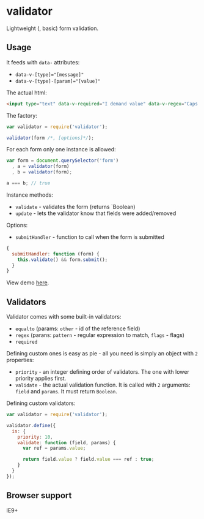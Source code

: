validator
=========
Lightweight (, basic) form validation.

Usage
-----
It feeds with `data-` attributes:
- `data-v-[type]="[message]"`
- `data-v-[type]-[param]="[value]"`

The actual html:
```html
<input type="text" data-v-required="I demand value" data-v-regex="Caps only" data-v-regex-pattern="^[A-Z]+$">
```

The factory:
```js
var validator = require('validator');

validator(form /*, [options]*/);
```

For each form only one instance is allowed:
```js
var form = document.querySelector('form')
  , a = validator(form)
  , b = validator(form);

a === b; // true
```

Instance methods:
- `validate` - validates the form (returns `Boolean)
- `update` - lets the validator know that fields were added/removed

Options:
- `submitHandler` - function to call when the form is submitted
```js
{
  submitHandler: function (form) {
    this.validate() && form.submit();
  }
}
```

View demo [here](http://rkrupinski.github.io/validator/demo/).

Validators
----------
Validator comes with some built-in validators:
- `equalto` (params: `other` - id of the reference field)
- `regex` (parans: `pattern` - regular expression to match, `flags` - flags)
- `required`

Defining custom ones is easy as pie - all you need is simply an object with `2` properties:
- `priority` - an integer defining order of validators. The one with lower priority applies first.
- `validate` - the actual validation function. It is called with `2` arguments: `field` and `params`. It must return `Boolean`.

Defining custom validators:

```js
var validator = require('validator');

validator.define({
  is: {
    priority: 10,
    validate: function (field, params) {
      var ref = params.value;

      return field.value ? field.value === ref : true;
    }
  }
});
```

Browser support
---------------
IE9+
